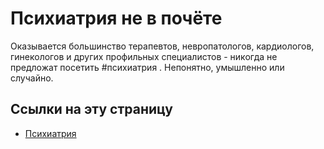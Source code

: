 # Психиатрия не в почёте

Оказывается большинство терапевтов, невропатологов, кардиологов, гинекологов и других профильных специалистов - никогда не предложат посетить #психиатрия . Непонятно, умышленно или случайно.

## Ссылки на эту страницу
- [Психиатрия](%D0%9F%D1%81%D0%B8%D1%85%D0%B8%D0%B0%D1%82%D1%80%D0%B8%D1%8F.md)